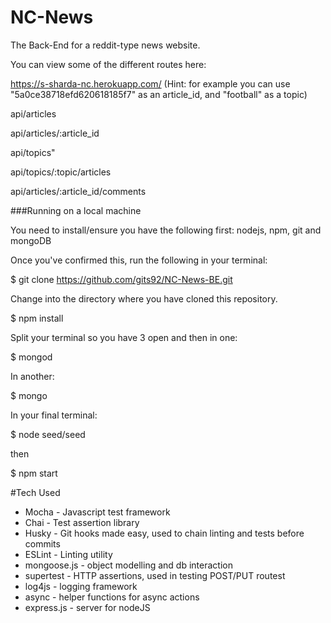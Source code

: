 # NC-News
The Back-End for a reddit-type news website.

You can view some of the different routes here:

https://s-sharda-nc.herokuapp.com/   (Hint: for example you can use "5a0ce38718efd620618185f7" as an article_id, and "football" as a topic)

api/articles

api/articles/:article_id

api/topics"

api/topics/:topic/articles

api/articles/:article_id/comments

###Running on a local machine


You need to install/ensure you have the following first: nodejs, npm, git and mongoDB

Once you've confirmed this, run the following in your terminal:

$ git clone https://github.com/gits92/NC-News-BE.git

Change into the directory where you have cloned this repository.

$ npm install

Split your terminal so you have 3 open and then in one:

$ mongod

In another:

$ mongo

In your final terminal:

$ node seed/seed 

then 

$ npm start

#Tech Used

* Mocha - Javascript test framework
* Chai - Test assertion library
* Husky - Git hooks made easy, used to chain linting and tests before commits
* ESLint - Linting utility
* mongoose.js - object modelling and db interaction
* supertest - HTTP assertions, used in testing POST/PUT routest
* log4js - logging framework
* async - helper functions for async actions
* express.js - server for nodeJS





